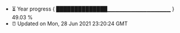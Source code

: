 - ⏳ Year progress { ██████████████▁▁▁▁▁▁▁▁▁▁▁▁▁▁▁▁ } 49.03 %
- ⏰ Updated on Mon, 28 Jun 2021 23:20:24 GMT

